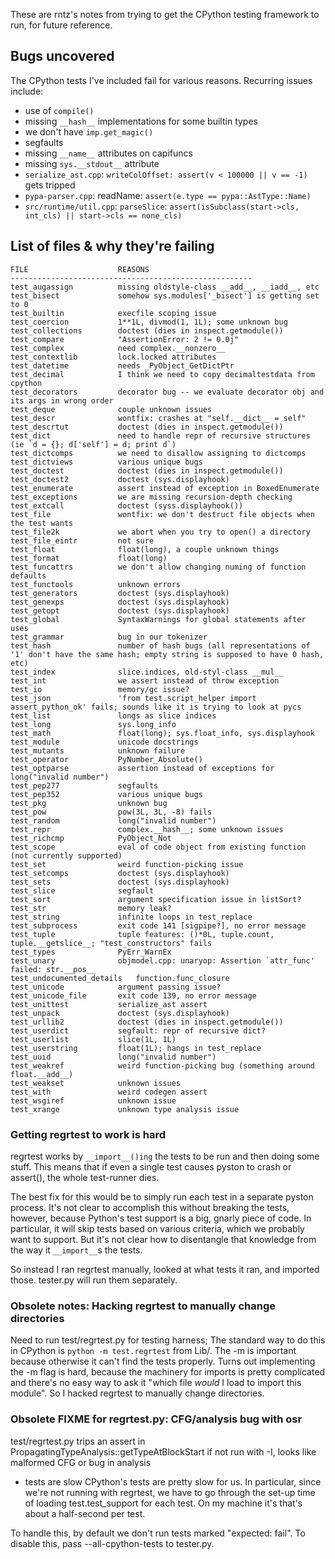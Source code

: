 These are rntz's notes from trying to get the CPython testing framework to run,
for future reference.

## Bugs uncovered
The CPython tests I've included fail for various reasons. Recurring issues include:
- use of `compile()`
- missing `__hash__` implementations for some builtin types
- we don't have `imp.get_magic()`
- segfaults
- missing `__name__` attributes on capifuncs
- missing `sys.__stdout__` attribute
- `serialize_ast.cpp`: `writeColOffset: assert(v < 100000 || v == -1)` gets tripped
- `pypa-parser.cpp`: readName: `assert(e.type == pypa::AstType::Name)`
- `src/runtime/util.cpp`: `parseSlice`: `assert(isSubclass(start->cls, int_cls) || start->cls == none_cls)`

## List of files & why they're failing
```
FILE                    REASONS
------------------------------------------------------
test_augassign          missing oldstyle-class __add__, __iadd__, etc
test_bisect             somehow sys.modules['_bisect'] is getting set to 0
test_builtin            execfile scoping issue
test_coercion           1**1L, divmod(1, 1L); some unknown bug
test_collections        doctest (dies in inspect.getmodule())
test_compare            "AssertionError: 2 != 0.0j"
test_complex            need complex.__nonzero__
test_contextlib         lock.locked attributes
test_datetime           needs _PyObject_GetDictPtr
test_decimal            I think we need to copy decimaltestdata from cpython
test_decorators         decorator bug -- we evaluate decorator obj and its args in wrong order
test_deque              couple unknown issues
test_descr              wontfix: crashes at "self.__dict__ = self"
test_descrtut           doctest (dies in inspect.getmodule())
test_dict               need to handle repr of recursive structures (ie `d = {}; d['self'] = d; print d`)
test_dictcomps          we need to disallow assigning to dictcomps
test_dictviews          various unique bugs
test_doctest            doctest (dies in inspect.getmodule())
test_doctest2           doctest (sys.displayhook)
test_enumerate          assert instead of exception in BoxedEnumerate
test_exceptions         we are missing recursion-depth checking
test_extcall            doctest (syss.displayhook())
test_file               wontfix: we don't destruct file objects when the test wants
test_file2k             we abort when you try to open() a directory
test_file_eintr         not sure
test_float              float(long), a couple unknown things
test_format             float(long)
test_funcattrs          we don't allow changing numing of function defaults
test_functools          unknown errors
test_generators         doctest (sys.displayhook)
test_genexps            doctest (sys.displayhook)
test_getopt             doctest (sys.displayhook)
test_global             SyntaxWarnings for global statements after uses
test_grammar            bug in our tokenizer
test_hash               number of hash bugs (all representations of '1' don't have the same hash; empty string is supposed to have 0 hash, etc)
test_index              slice.indices, old-styl-class __mul__
test_int                we assert instead of throw exception
test_io                 memory/gc issue?
test_json               'from test.script_helper import assert_python_ok' fails; sounds like it is trying to look at pycs
test_list               longs as slice indices
test_long               sys.long_info
test_math               float(long); sys.float_info, sys.displayhook
test_module             unicode docstrings
test_mutants            unknown failure
test_operator           PyNumber_Absolute()
test_optparse           assertion instead of exceptions for long("invalid number")
test_pep277             segfaults
test_pep352             various unique bugs
test_pkg                unknown bug
test_pow                pow(3L, 3L, -8) fails
test_random             long("invalid number")
test_repr               complex.__hash__; some unknown issues
test_richcmp            PyObject_Not
test_scope              eval of code object from existing function (not currently supported)
test_set                weird function-picking issue
test_setcomps           doctest (sys.displayhook)
test_sets               doctest (sys.displayhook)
test_slice              segfault
test_sort               argument specification issue in listSort?
test_str                memory leak?
test_string             infinite loops in test_replace
test_subprocess         exit code 141 [sigpipe?], no error message
test_tuple              tuple features: ()*0L, tuple.count, tuple.__getslice__; "test_constructors" fails
test_types              PyErr_WarnEx
test_unary              objmodel.cpp: unaryop: Assertion `attr_func' failed: str.__pos__
test_undocumented_details   function.func_closure
test_unicode            argument passing issue?
test_unicode_file       exit code 139, no error message
test_unittest           serialize_ast assert
test_unpack             doctest (sys.displayhook)
test_urllib2            doctest (dies in inspect.getmodule())
test_userdict           segfault: repr of recursive dict?
test_userlist           slice(1L, 1L)
test_userstring         float(1L); hangs in test_replace
test_uuid               long("invalid number")
test_weakref            weird function-picking bug (something around float.__add__)
test_weakset            unknown issues
test_with               weird codegen assert
test_wsgiref            unknown issue
test_xrange             unknown type analysis issue
```

### Getting regrtest to work is hard
regrtest works by `__import__()ing` the tests to be run and then doing some stuff.
This means that if even a single test causes pyston to crash or assert(), the
whole test-runner dies.

The best fix for this would be to simply run each test in a separate pyston
process. It's not clear to accomplish this without breaking the tests, however,
because Python's test support is a big, gnarly piece of code. In particular, it
will skip tests based on various criteria, which we probably want to support.
But it's not clear how to disentangle that knowledge from the way it `__import__`s
the tests.

So instead I ran regrtest manually, looked at what tests it ran, and imported
those. tester.py will run them separately.

### Obsolete notes: Hacking regrtest to manually change directories
Need to run test/regrtest.py for testing harness; The standard way to do this in
CPython is `python -m test.regrtest` from Lib/. The -m is important because
otherwise it can't find the tests properly. Turns out implementing the -m flag
is hard, because the machinery for imports is pretty complicated and there's no
easy way to ask it "which file *would* I load to import this module". So I
hacked regrtest to manually change directories.

### Obsolete FIXME for regrtest.py: CFG/analysis bug with osr
test/regrtest.py trips an assert in PropagatingTypeAnalysis::getTypeAtBlockStart
if not run with -I, looks like malformed CFG or bug in analysis
* tests are slow
CPython's tests are pretty slow for us. In particular, since we're not running
with regrtest, we have to go through the set-up time of loading
test.test_support for each test. On my machine it's that's about a half-second
per test.

To handle this, by default we don't run tests marked "expected: fail". To
disable this, pass --all-cpython-tests to tester.py.
